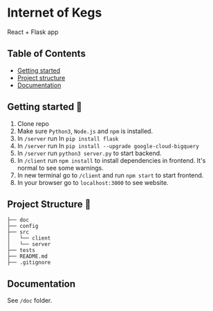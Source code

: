 # Internet of Kegs
React + Flask app

## Table of Contents

- [Getting started](#getting-started)
- [Project structure](#project-structure)
- [Documentation](#documentation)

## Getting started 🚀
1. Clone repo
2. Make sure `Python3`, `Node.js` and `npm` is installed.
3. In `/server` run In `pip install flask`
4. In `/server` run In `pip install --upgrade google-cloud-bigquery`
5. In `/server` run `python3 server.py` to start backend.
6. In `/client` run `npm install` to install dependencies in frontend. It's normal to see some warnings.
7. In new terminal go to `/client` and run `npm start` to start frontend.
8. In your browser go to `localhost:3000` to see website.

## Project Structure 📁
```
├── doc
├── config
├── src
│   └── client
│   └── server
├── tests
├── README.md
├── .gitignore
```

## Documentation
See `/doc` folder.